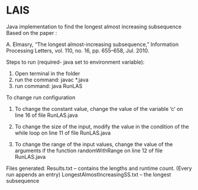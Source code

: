 # LAIS
Java implementation to find the longest almost increasing subsequence
Based on the paper :

A. Elmasry, “The longest almost-increasing subsequence,” Information Processing Letters, vol. 110, no. 16, pp. 655–658, Jul. 2010.


Steps to run (required- java set to environment variable):
1) Open terminal in the folder
2) run the command:
javac *.java
3) run command:
java RunLAS

To change run configuration
1) To change the constant value, change the value of the variable ‘c’ on line 16 of file
RunLAS.java

2) To change the size of the input, modify the value in the condition of the while loop on
line 11 of file RunLAS.java

3) To change the range of the input values, change the value of the arguments if the
function randomWithRange on line 12 of file RunLAS.java

Files generated:
Results.txt – contains the lengths and runtime count. (Every run appends an entry)
LongestAlmostIncreasingSS.txt – the longest subsequence

